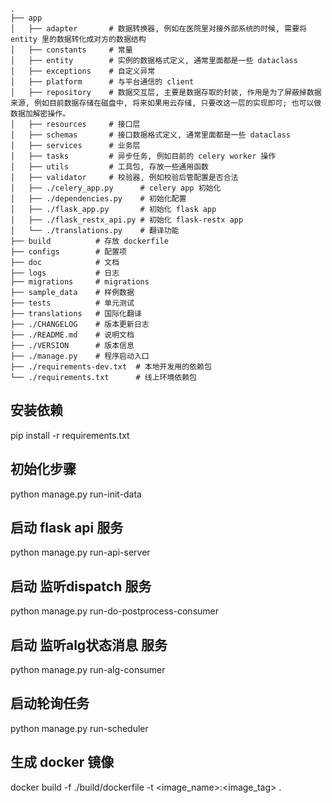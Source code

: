 ```commandline
.
├── app
│   ├── adapter       # 数据转换器, 例如在医院里对接外部系统的时候, 需要将 entity 里的数据转化成对方的数据结构 
│   ├── constants     # 常量
│   ├── entity        # 实例的数据格式定义, 通常里面都是一些 dataclass
│   ├── exceptions    # 自定义异常
│   ├── platform      # 与平台通信的 client
│   ├── repository    # 数据交互层, 主要是数据存取的封装, 作用是为了屏蔽掉数据来源, 例如目前数据存储在磁盘中, 将来如果用云存储, 只要改这一层的实现即可; 也可以做数据加解密操作。
│   ├── resources     # 接口层
│   ├── schemas       # 接口数据格式定义, 通常里面都是一些 dataclass
│   ├── services      # 业务层
│   ├── tasks         # 异步任务, 例如目前的 celery worker 操作
│   ├── utils         # 工具包, 存放一些通用函数
│   ├── validator     # 校验器, 例如校验后管配置是否合法
│   ├── ./celery_app.py      # celery app 初始化
│   ├── ./dependencies.py    # 初始化配置
│   ├── ./flask_app.py       # 初始化 flask app
│   ├── ./flask_restx_api.py # 初始化 flask-restx app
│   └── ./translations.py    # 翻译功能
├── build          # 存放 dockerfile 
├── configs        # 配置项
├── doc            # 文档
├── logs           # 日志
├── migrations     # migrations
├── sample_data    # 样例数据
├── tests          # 单元测试
├── translations   # 国际化翻译
├── ./CHANGELOG    # 版本更新日志
├── ./README.md    # 说明文档
├── ./VERSION      # 版本信息
├── ./manage.py    # 程序启动入口
├── ./requirements-dev.txt  # 本地开发用的依赖包
└── ./requirements.txt      # 线上环境依赖包
```
## 安装依赖
pip install -r requirements.txt

## 初始化步骤
python manage.py run-init-data

## 启动 flask api 服务
python manage.py run-api-server

## 启动 监听dispatch 服务
python manage.py run-do-postprocess-consumer

## 启动 监听alg状态消息 服务
python manage.py run-alg-consumer

## 启动轮询任务
python manage.py run-scheduler

## 生成 docker 镜像
docker build -f ./build/dockerfile -t <image_name>:<image_tag> .